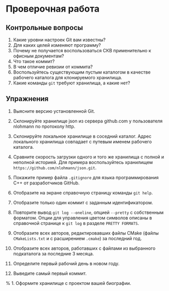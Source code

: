 # Проверочная работа


## Контрольные вопросы

1. Какие уровни настроек Git вам известны?
1. Для каких целей изменяют программу?
1. Почему не получается воспользоваться СКВ применительно к офисным документам?
1. Что такое коммит?
1. В чем отличие ревизии от коммита?
1. Воспользуйтесь существующим пустым каталогом в качестве рабочего каталога для клонируемого хранилища.
1. Какие команды `git` требуют хранилища, а какие нет?


## Упражнения

1. Выясните версию установленной Git.
1. Склонируйте хранилище json из сервера github.com у пользователя nlohmann по протоколу http.
1. Склонируйте локальное хранилище в соседний каталог.
   Адрес локального хранилища совпадает с путевым именем рабочего каталога.
1. Сравните скорость загрузки одного и того же хранилища с полной и неполной историей.
   Для примера воспользуйтесь хранилищем `https://github.com/nlohmann/json.git`.
1. Покажите пример файла `.gitignore` для языка программирования C++ от разработчиков GitHub.
1. Отобразите на экране справочную страницу команды `git help`.

1. Отобразите только один коммит с заданным идентификатором.
1. Повторите вывод `git log --oneline`, опцией `--pretty` с собственным форматом.
  Опции для управления цветом символов описаны в справочной странице к `git log` в разделе `PRETTY FORMATS`.
1. Отобразите всех авторов, редактировавших файлы CMake (файлы `CMakeLists.txt` и с расширением `.cmake`) за последний год.
1. Отобразите всех авторов, работавших с файлами из выбранного подкаталога за последние 3 месяца.
1. Определите первый рабочий день в новом году.
1. Выведите самый первый коммит.

% 1. Оформите хранилище с проектом вашей биографии.

